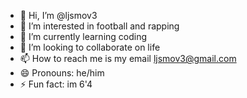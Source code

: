 - 👋 Hi, I’m @ljsmov3
- 👀 I’m interested in football and rapping
- 🌱 I’m currently learning coding
- 💞️ I’m looking to collaborate on life
- 📫 How to reach me is my email ljsmov3@gmail.com
- 😄 Pronouns: he/him
- ⚡ Fun fact: im 6'4

<!---
ljsmov3/ljsmov3 is a ✨ special ✨ repository because its `README.md` (this file) appears on your GitHub profile.
You can click the Preview link to take a look at your changes.
--->
